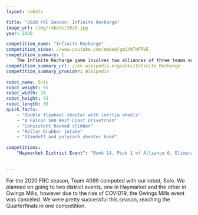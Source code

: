 ```yaml
---
layout: robots

title: "2020 FRC Season: Infinite Recharge"
image_url: /img/robots/2020.jpg
year: 2020

competition_name: "Infinite Recharge"
competition_video: //www.youtube.com/embed/gmiYWTmFRVE
competition_summary: |
    The Infinite Recharge game involves two alliances of three teams each, with each team controlling a robot and performing specific tasks on a field to score points. The game centers around a futuristic city theme involving two alliances consisting of three teams each competing to perform various tasks, including shooting foam balls known as Power Cells into high and low goals to activate a Shield Generator, manipulating a Control Panel to activate this shield, and returning to the Shield Generator to park or climb at the end of the match. The objective is to energize and activate the shield before the match ends and asteroids strike FIRST City, a futuristic city modeled after Star Wars.
competition_summary_url: //en.wikipedia.org/wiki/Infinite_Recharge
competition_summary_provider: Wikipedia

robot_name: Solo
robot_weight: 95
robot_width: 24
robot_height: 43
robot_length: 30
quick_facts:
    - "Double flywheel shooter with inertia wheels"
    - "4 Falcon 500 West-Coast drivetrain"
    - "Consistent hooked climber"
    - "Roller Grabber intake"
    - "Standoff and polycarb shooter hood"

competitions:
    "Haymarket District Event": "Rank 14, Pick 1 of Alliance 6, Eliminated in Quarterfinals"
    

---
```


For the 2020 FRC season, Team 4099 competed with our robot, Solo. We planned on going to two district events, one in Haymarket and the other in Owings Mills, however due to the rise of COVID19, the Owings Mills event was canceled. We were pretty successful this season, reaching the Quarterfinals in one competition.
